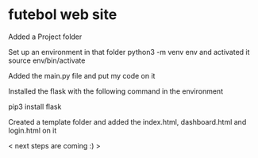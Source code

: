 # futebol web site

Added a Project folder

Set up an environment in that folder 
  python3 -m venv env
and activated it 
  source env/bin/activate

Added the main.py file and put my code on it

Installed the flask with the following command in the environment

  pip3 install flask 

Created a template folder and added the index.html, dashboard.html and login.html on it

< next steps are coming :) >
